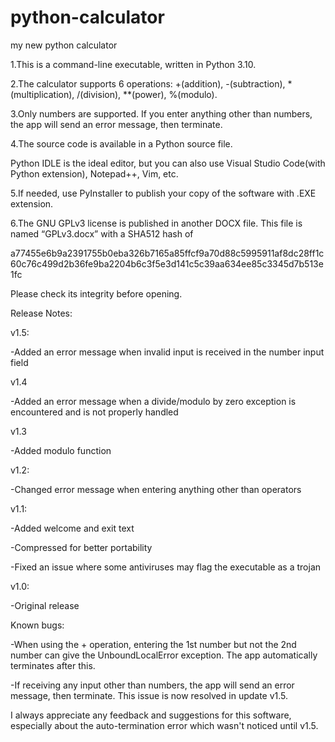 # python-calculator

my new python calculator

1.This is a command-line executable, written in Python 3.10.

2.The calculator supports 6 operations: +(addition), -(subtraction), *(multiplication), /(division), **(power), %(modulo).

3.Only numbers are supported. If you enter anything other than numbers, the app will send an error message, then terminate.


4.The source code is available in a Python source file.

Python IDLE is the ideal editor, but you can also use Visual Studio Code(with Python extension), Notepad++, Vim, etc.

5.If needed, use PyInstaller to publish your copy of the software with .EXE extension.

6.The GNU GPLv3 license is published in another DOCX file. This file is named “GPLv3.docx” with a SHA512 hash of 

a77455e6b9a2391755b0eba326b7165a85ffcf9a70d88c5995911af8dc28ff1c60c76c499d2b36fe9ba2204b6c3f5e3d141c5c39aa634ee85c3345d7b513e1fc

Please check its integrity before opening.

Release Notes:

v1.5:

-Added an error message when invalid input is received in the number input field

v1.4

-Added an error message when a divide/modulo by zero exception is encountered and is not properly handled

v1.3

-Added modulo function

v1.2:

-Changed error message when entering anything other than operators

v1.1:

-Added welcome and exit text

-Compressed for better portability

-Fixed an issue where some antiviruses may flag the executable as a trojan

v1.0:

-Original release

Known bugs:

-When using the + operation, entering the 1st number but not the 2nd number can give the UnboundLocalError exception. The app automatically terminates after this.

-If receiving any input other than numbers, the app will send an error message, then terminate. This issue is now resolved in update v1.5.

I always appreciate any feedback and suggestions for this software, especially about the auto-termination error which wasn't noticed until v1.5.
